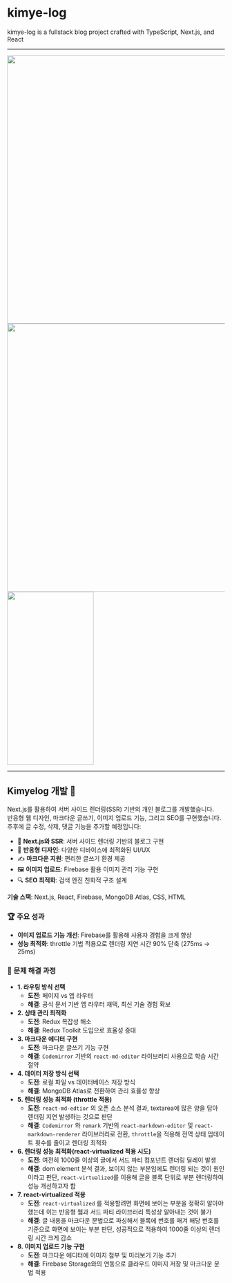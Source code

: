 # kimye-log
kimye-log is a fullstack blog project crafted with TypeScript, Next.js, and React

---

<img src="./sample/pc.gif" width="1208" height="620"/>
<img src="./sample/tablet.gif" width="620" height="620"/>
<img src="./sample/mobile.gif" width="200" height="400"/>


---

## **Kimyelog 개발** 📝

Next.js를 활용하여 서버 사이드 렌더링(SSR) 기반의 개인 블로그를 개발했습니다.  
반응형 웹 디자인, 마크다운 글쓰기, 이미지 업로드 기능, 그리고 SEO를 구현했습니다.   
추후에 글 수정, 삭제, 댓글 기능을 추가할 예정입니다:  

- 🚀 **Next.js와 SSR**: 서버 사이드 렌더링 기반의 블로그 구현
- 📱 **반응형 디자인**: 다양한 디바이스에 최적화된 UI/UX
- ✍️ **마크다운 지원**: 편리한 글쓰기 환경 제공
- 🖼️ **이미지 업로드**: Firebase 활용 이미지 관리 기능 구현
- 🔍 **SEO 최적화**: 검색 엔진 친화적 구조 설계

**기술 스택**: Next.js, React, Firebase, MongoDB Atlas, CSS, HTML

### 🏆 주요 성과

- **이미지 업로드 기능 개선**: Firebase를 활용해 사용자 경험을 크게 향상
- **성능 최적화**: throttle 기법 적용으로 렌더링 지연 시간 90% 단축 (275ms → 25ms)

### 🧠 문제 해결 과정

- **1. 라우팅 방식 선택**
    - **도전**: 페이지 vs 앱 라우터
    - **해결**: 공식 문서 기반 앱 라우터 채택, 최신 기술 경험 확보
- **2. 상태 관리 최적화**
    - **도전**: Redux 복잡성 해소
    - **해결**: Redux Toolkit 도입으로 효율성 증대
- **3. 마크다운 에디터 구현**
    - **도전**: 마크다운 글쓰기 기능 구현
    - **해결**: `Codemirror` 기반의 `react-md-editor` 라이브러리 사용으로 학습 시간 절약
- **4. 데이터 저장 방식 선택**
    - **도전**: 로컬 파일 vs 데이터베이스 저장 방식
    - **해결**: MongoDB Atlas로 전환하여 관리 효율성 향상
- **5. 렌더링 성능 최적화 (throttle 적용)**
    - **도전**: `react-md-edtior` 의 오픈 소스 분석 결과, textarea에 많은 양을 담아 렌더링 지연 발생하는 것으로 판단
    - **해결**: `Codemirror` 와 `remark` 기반의 `react-markdown-editor` 및 `react-markdown-renderer` 라이브러리로 전환, `throttle`을 적용해 전역 상태 업데이트 횟수를 줄이고 렌더링 최적화
- **6. 렌더링 성능 최적화(react-virtualized 적용 시도)**
    - **도전**: 여전히 1000줄 이상의 글에서 서드 파티 컴포넌트 렌더링 딜레이 발생
    - **해결**:  dom element 분석 결과, 보이지 않는 부분임에도 렌더링 되는 것이 원인이라고 판단,  `react-virtualized`를 이용해 글을 블록 단위로 부분 렌더링하여 성능 개선하고자 함
- **7. react-virtualized 적용**
    - **도전**: `react-virtualized` 를 적용할려면 화면에 보이는 부분을 정확히 알아야 했는데 이는 반응형 웹과 서드 파티 라이브러리 특성상 알아내는 것이 불가
    - **해결**: 글 내용을 마크다운 문법으로 파싱해서 블록에 번호를 매겨 해당 번호를 기준으로 화면에 보이는 부분 판단, 성공적으로 적용하여 1000줄 이상의 렌더링 시간 크게 감소
- **8. 이미지 업로드 기능 구현**
    - **도전**: 마크다운 에디터에 이미지 첨부 및 미리보기 기능 추가
    - **해결**: Firebase Storage와의 연동으로 클라우드 이미지 저장 및 마크다운 문법 적용
